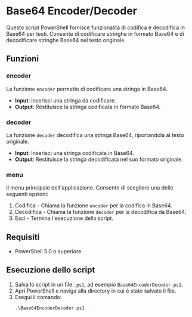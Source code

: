 # Base64 Encoder/Decoder

Questo script PowerShell fornisce funzionalità di codifica e decodifica in Base64 per testi. Consente di codificare stringhe in formato Base64 e di decodificare stringhe Base64 nel testo originale.

## Funzioni

### encoder
La funzione `encoder` permette di codificare una stringa in Base64.

- **Input**: Inserisci una stringa da codificare.
- **Output**: Restituisce la stringa codificata in formato Base64.

### decoder
La funzione `decoder` decodifica una stringa Base64, riportandola al testo originale.

- **Input**: Inserisci una stringa codificata in Base64.
- **Output**: Restituisce la stringa decodificata nel suo formato originale.

### menu
Il menu principale dell'applicazione. Consente di scegliere una delle seguenti opzioni:
1. Codifica - Chiama la funzione `encoder` per la codifica in Base64.
2. Decodifica - Chiama la funzione `decoder` per la decodifica da Base64.
3. Esci - Termina l'esecuzione dello script.

## Requisiti

- PowerShell 5.0 o superiore.

## Esecuzione dello script

1. Salva lo script in un file `.ps1`, ad esempio `Base64EncoderDecoder.ps1`.
2. Apri PowerShell e naviga alla directory in cui è stato salvato il file.
3. Esegui il comando:
   ```powershell
   .\Base64EncoderDecoder.ps1
